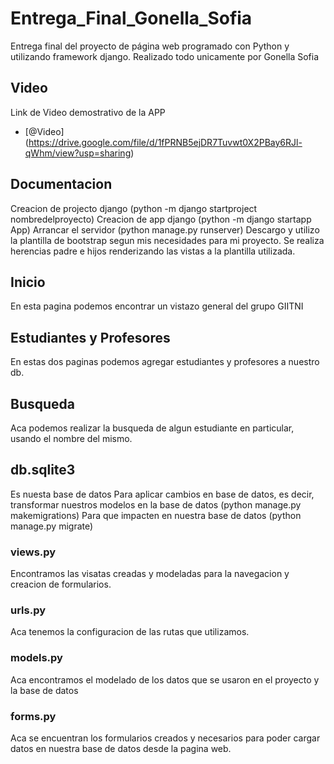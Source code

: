 # Entrega_Final_Gonella_Sofia
Entrega final del proyecto de página web programado con Python y utilizando framework django.
Realizado todo unicamente por Gonella Sofia 

## Video
Link de Video demostrativo de la APP
- [@Video] (https://drive.google.com/file/d/1fPRNB5ejDR7Tuvwt0X2PBay6RJl-qWhm/view?usp=sharing)
## Documentacion
Creacion de projecto django (python -m django startproject nombredelproyecto)
Creacion de app django (python -m django startapp App)
Arrancar el servidor (python manage.py runserver)
Descargo y utilizo la plantilla de bootstrap segun mis necesidades para mi proyecto.
Se realiza herencias padre e hijos renderizando las vistas a la plantilla utilizada.

## Inicio
En esta pagina podemos encontrar un vistazo general del grupo GIITNI

## Estudiantes y Profesores
En estas dos paginas podemos agregar estudiantes y profesores a nuestro db.

## Busqueda 
Aca podemos realizar la busqueda de algun estudiante en particular, usando el nombre del mismo. 

## db.sqlite3
Es nuesta base de datos
Para aplicar cambios en base de datos, es decir, transformar nuestros modelos en la base de datos (python manage.py makemigrations) 
Para que impacten en nuestra base de datos (python manage.py migrate)

### views.py
Encontramos las visatas creadas y modeladas para la navegacion y creacion de formularios.

### urls.py
Aca tenemos la configuracion de las rutas que utilizamos.

### models.py
Aca encontramos el modelado de los datos que se usaron en el proyecto y la base de datos

### forms.py
Aca se encuentran los formularios creados y necesarios para poder cargar datos en nuestra base de datos desde la pagina web.